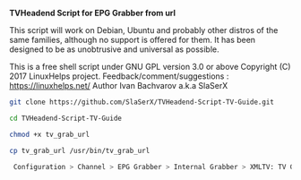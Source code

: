 <b>TVHeadend Script for EPG Grabber from url</b>

This script will work on Debian, Ubuntu and probably other distros
of the same families, although no support is offered for them. 
It has been designed to be as unobtrusive and universal as possible.

This is a free shell script under GNU GPL version 3.0 or above
Copyright (C) 2017 LinuxHelps project.
Feedback/comment/suggestions : https://linuxhelps.net/
Author Ivan Bachvarov a.k.a SlaSerX


```sh
git clone https://github.com/SlaSerX/TVHeadend-Script-TV-Guide.git

cd TVHeadend-Script-TV-Guide

chmod +x tv_grab_url

cp tv_grab_url /usr/bin/tv_grab_url

 Configuration > Channel > EPG Grabber > Internal Grabber > XMLTV: TV Grab by URL > Save

```


